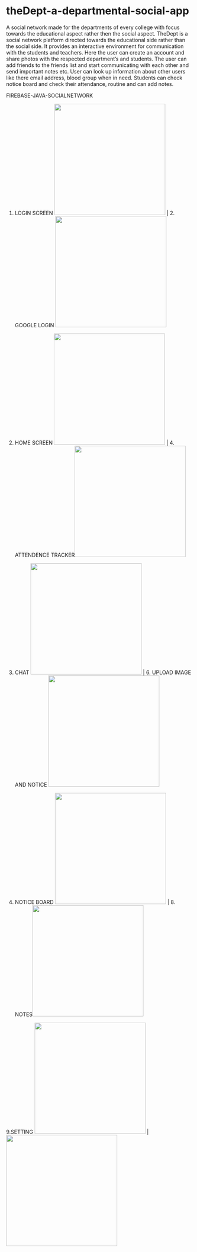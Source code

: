 # theDept-a-departmental-social-app
A social network made for the departments of every college with focus towards the educational aspect rather then the social aspect.
TheDept is a social network platform directed towards the educational side rather than the social side.
It provides an interactive environment for communication with the students and teachers.
Here the user can create an account and share photos with the respected department’s and students. 
The user can add friends to the friends list and start communicating with each other and send important notes etc.
User can look up information about other users like there email address, blood group when in need. 
Students can check notice board and check their attendance, routine and can add notes. 


FIREBASE-JAVA-SOCIALNETWORK

1. LOGIN SCREEN <img src="https://user-images.githubusercontent.com/56950807/102047551-77c2a100-3e03-11eb-8e40-c7eb5d02fa72.jpg" width="300"> | 2. GOOGLE LOGIN <img src="https://user-images.githubusercontent.com/56950807/102047560-7abd9180-3e03-11eb-8a3b-0e79b0141182.jpg" width="300">

3. HOME SCREEN <img src="https://user-images.githubusercontent.com/56950807/102047567-7db88200-3e03-11eb-85d3-f52a32d6437b.jpg" width="300"> | 4. ATTENDENCE TRACKER<img src="https://user-images.githubusercontent.com/56950807/102047569-7ee9af00-3e03-11eb-83f9-eaa6a0e3852d.jpg" width="300">

5. CHAT  <img src="https://user-images.githubusercontent.com/56950807/102047573-801adc00-3e03-11eb-8db8-928d97c6c3b5.jpg" width="300"> | 6. UPLOAD IMAGE AND NOTICE <img src="https://user-images.githubusercontent.com/56950807/102047577-80b37280-3e03-11eb-8340-39e44357fe76.jpg" width="300">

7. NOTICE BOARD <img src="https://user-images.githubusercontent.com/56950807/102047581-81e49f80-3e03-11eb-8020-0b5a5b1ec4cf.jpg" width="300"> | 8. NOTES<img src="ttps://user-images.githubusercontent.com/56950807/102047584-827d3600-3e03-11eb-9c7d-894b2c1ba97f.jpg" width="300">

9.SETTING <img src="https://user-images.githubusercontent.com/56950807/102047592-8446f980-3e03-11eb-9d59-2a0fec2a8bdb.jpg" width="300"> |<img src="https://user-images.githubusercontent.com/56950807/102047589-8315cc80-3e03-11eb-9a61-6b27ccd99ee6.jpg" width="300">

